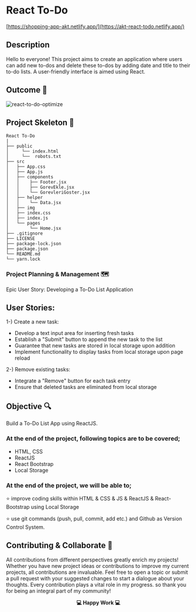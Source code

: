 
# React To-Do
[https://shopping-app-akt.netlify.app/](https://akt-react-todo.netlify.app/)

## Description

Hello to everyone! This project aims to create an application where users can add new to-dos and delete these to-dos by adding date and title to their to-do lists.
A user-friendly interface is aimed using React.

## Outcome 🎥

 ![react-to-do-optimize](https://github.com/KadirTarti/KadirTarti/assets/150926891/0ac80f2b-a092-413b-99af-8de8472c0679)


## Project Skeleton 👷

```
React To-Do
|
├── public
│     └── index.html
│     └──  robots.txt
├── src
│   ├── App.css
│   ├── App.js
│   ├── components
│   │    ├── Footer.jsx
│   │    ├── GorevEkle.jsx
│   │    └── GorevleriGoster.jsx
│   ├── helper
│   │    └── Data.jsx
│   ├── img
│   ├── index.css
│   ├── index.js
│   └── pages
│        └── Home.jsx
├── .gitignore
├── LICENSE
├── package-lock.json
├── package.json
└── README.md
└── yarn.lock

```



### Project Planning & Management 🗺️

Epic User Story: Developing a To-Do List Application 


## User Stories:

1-) Create a new task:
 - Develop a text input area for inserting fresh tasks
 - Establish a "Submit" button to append the new task to the list
 - Guarantee that new tasks are stored in local storage upon addition
 - Implement functionality to display tasks from local storage upon page reload

2-) Remove existing tasks:
 - Integrate a "Remove" button for each task entry
 - Ensure that deleted tasks are eliminated from local storage


## Objective 🔍

Build a To-Do List App using ReactJS.

### At the end of the project, following topics are to be covered;

- HTML, CSS
- ReactJS
- React Bootstrap
- Local Storage


### At the end of the project, we will be able to;

⭐ improve coding skills within HTML & CSS & JS & ReactJS & React-Bootstrap using Local Storage

⭐ use git commands (push, pull, commit, add etc.) and Github as Version Control System.


## Contributing & Collaborate 💪
All contributions from different perspectives greatly enrich my projects! Whether you have new project ideas or contributions to improve my current projects, all contributions are invaluable. Feel free to open a topic or submit a pull request with your suggested changes to start a dialogue about your thoughts. Every contribution plays a vital role in my progress. so thank you for being an integral part of my community!



**<p align="center"> 💻 Happy Work 💻</p>** 
